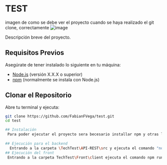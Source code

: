 # TEST 

imagen de como se debe ver el proyecto cuando se haya realizado el git clone, correctamente
![image](https://github.com/user-attachments/assets/b7eb7a98-9312-40df-9f65-2f8ec298d361)


Descripción breve del proyecto.


## Requisitos Previos

Asegúrate de tener instalado lo siguiente en tu máquina:

- [Node.js](https://nodejs.org/) (versión X.X.X o superior)
- [npm](https://www.npmjs.com/) (normalmente se instala con Node.js)

## Clonar el Repositorio

Abre tu terminal y ejecuta:

```bash
git clone https://github.com/FabianFVega/test.git
cd test

## Instalación 
 Para poder ejecutar el proyecto sera becesario installar npm y otras librería necesarias, tales como  npm, router, boobstrap, etc.
 
## Ejecución para el backend
  Entrando a la carpeta \TechTest\API-REST\src y ejecuta el comando "node index.js" en la teminal.
## Ejecución del front
 Entrando a la carpeta TechTest\Front\client ejecuta el comando npm run dev

